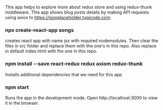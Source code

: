This app helps to explore more about redux store and using redux-thunk middleware. This app shows blog posts details by making API requests using axios to https://jsonplaceholder.typicode.com. 

### npx create-react-app songs
creates react app with name jsx with required nodemodules. Then clear the files in src folder and replace them with the one's in this repo. Also replace in default index.html with the one in this repo.

### npm install --save react-redux redux axiom redux-thunk
Installs additional dependencies that we need for this app

### npm start
Runs the app in the development mode. Open http://localhost:3000 to view it in the browser.
